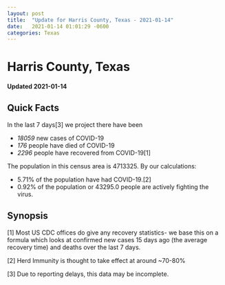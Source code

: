 ```yaml
---
layout: post
title:  "Update for Harris County, Texas - 2021-01-14"
date:   2021-01-14 01:01:29 -0600
categories: Texas
---
```


# Harris County, Texas
#### Updated 2021-01-14

## Quick Facts

In the last 7 days[3] we project there have been
- *18059* new cases of COVID-19
- *176* people have died of COVID-19
- *2296* people have recovered from COVID-19[1]

The population in this census area is 4713325. By our calculations:
- 5.71% of the population have had COVID-19.[2]
- 0.92% of the population or 43295.0 people are actively fighting the virus.

## Synopsis




[1] Most US CDC offices do give any recovery statistics- we base this on a formula which looks at confirmed new cases
15 days ago (the average recovery time) and deaths over the last 7 days.

[2] Herd Immunity is thought to take effect at around ~70-80%

[3] Due to reporting delays, this data may be incomplete.
 
    